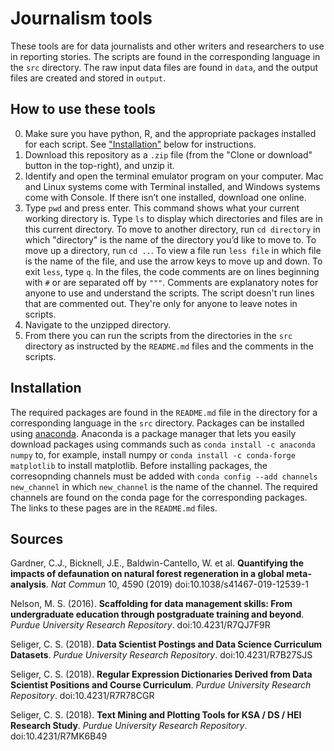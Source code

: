 # Journalism tools

These tools are for data journalists and other writers and researchers to use in reporting stories. The scripts are found in the corresponding language in the `src` directory. The raw input data files are found in `data`, and the output files are created and stored in `output`.
 
## How to use these tools

0. Make sure you have python, R, and the appropriate packages installed for each script. See ["Installation"](#Installation) below for instructions.
1. Download this repository as a `.zip` file (from the "Clone or download" button in the top-right), and unzip it.
2. Identify and open the terminal emulator program on your computer. Mac and Linux systems come with Terminal installed, and Windows systems come with Console. If there isn’t one installed, download one online. 
3. Type `pwd` and press enter. This command shows what your current working directory is. Type `ls` to display which directories and files are in this current directory. To move to another directory, run `cd directory` in which "directory" is the name of the directory you’d like to move to. To move up a directory, run `cd ..`. To view a file run `less file` in which file is the name of the file, and use the arrow keys to move up and down. To exit `less`, type `q`. In the files, the code comments are on lines beginning with `#` or are separated off by `"""`. Comments are explanatory notes for anyone to use and understand the scripts. The script doesn't run lines that are commented out. They're only for anyone to leave notes in scripts.
2. Navigate to the unzipped directory. 
3. From there you can run the scripts from the directories in the `src` directory as instructed by the `README.md` files and the comments in the scripts. 

## Installation

The required packages are found in the `README.md` file in the directory for a corresponding language in the `src` directory. Packages can be installed using [anaconda](https://www.anaconda.com/). Anaconda is a package manager that lets you easily download packages using commands such as `conda install -c anaconda numpy` to, for example, install numpy or `conda install -c conda-forge matplotlib` to install matplotlib. Before installing packages, the corresopnding channels must be added with `conda config --add channels new_channel` in which `new_channel` is the name of the channel. The required channels are found on the conda page for the corresponding packages. The links to these pages are in the `README.md` files.

## Sources

Gardner, C.J., Bicknell, J.E., Baldwin-Cantello, W. et al. **Quantifying the impacts of defaunation on natural forest regeneration in a global meta-analysis**. _Nat Commun_ 10, 4590 (2019) doi:10.1038/s41467-019-12539-1

Nelson, M. S. (2016). **Scaffolding for data management skills: From undergraduate education through postgraduate training and beyond**. _Purdue University Research Repository_. doi:10.4231/R7QJ7F9R

Seliger, C. S. (2018). **Data Scientist Postings and Data Science Curriculum Datasets**. _Purdue University Research Repository_. doi:10.4231/R7B27SJS

Seliger, C. S. (2018). **Regular Expression Dictionaries Derived from Data Scientist Positions and Course Curriculum**. _Purdue University Research Repository_. doi:10.4231/R7R78CGR

Seliger, C. S. (2018). **Text Mining and Plotting Tools for KSA / DS / HEI Research Study**. _Purdue University Research Repository_. doi:10.4231/R7MK6B49
